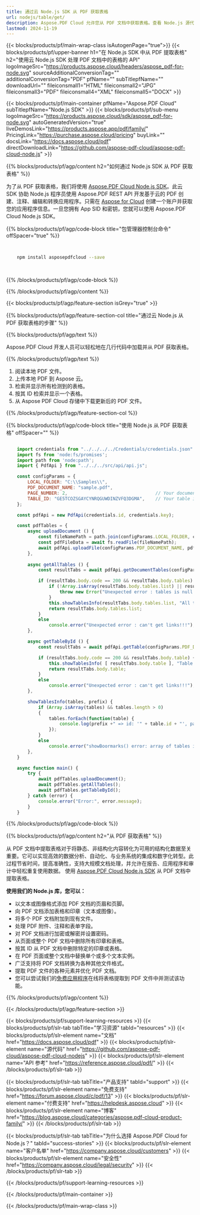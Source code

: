 ```yaml
---
title: 通过云 Node.js SDK 从 PDF 获取表格
url: nodejs/table/get/
description: Aspose.PDF Cloud 允许您从 PDF 文档中获取表格。查看 Node.js 源代码以从 PDF 文件获取表格。
lastmod: 2024-11-19
---
```


{{< blocks/products/pf/main-wrap-class isAutogenPage="true">}}
{{< blocks/products/pf/upper-banner h1="在 Node.js SDK 中从 PDF 提取表格" h2="使用云 Node.js SDK 处理 PDF 文档中的表格的 API" logoImageSrc="https://products.aspose.cloud/headers/aspose_pdf-for-node.svg" sourceAdditionalConversionTag="" additionalConversionTag="PDF" pfName="" subTitlepfName="" downloadUrl="" fileiconsmall1="HTML" fileiconsmall2="JPG" fileiconsmall3="PDF" fileiconsmall4="XML" fileiconsmall5="DOCX" >}}

{{< blocks/products/pf/main-container pfName="Aspose.PDF Cloud" subTitlepfName="Node.js SDK" >}}
{{< blocks/products/pf/sub-menu logoImageSrc="https://products.aspose.cloud/sdk/aspose_pdf-for-node.svg"
autoGeneratedVersion="true"
liveDemosLink="https://products.aspose.app/pdf/family/" PricingLink="https://purchase.aspose.cloud/pricing" buyLink="" docsLink="https://docs.aspose.cloud/pdf"  directDownloadLink="https://github.com/aspose-pdf-cloud/aspose-pdf-cloud-node.js" >}}

{{% blocks/products/pf/agp/content h2="如何通过 Node.js SDK 从 PDF 获取表格" %}}

为了从 PDF 获取表格，我们将使用
[Aspose.PDF Cloud Node.js SDK](https://products.aspose.cloud/pdf/nodejs/)。此云 SDK 协助 Node.js 程序员使用 Aspose.PDF REST API 开发基于云的 PDF 创建、注释、编辑和转换应用程序。只需在 [Aspose for Cloud](https://dashboard.aspose.cloud/#/apps) 创建一个账户并获取您的应用程序信息。一旦您拥有 App SID 和密钥，您就可以使用 Aspose.PDF Cloud Node.js SDK。

{{% blocks/products/pf/agp/code-block title="包管理器控制台命令" offSpacer="true" %}}

```bash

     
    npm install asposepdfcloud --save
     
     

```

{{% /blocks/products/pf/agp/code-block %}}

{{% /blocks/products/pf/agp/content %}}

{{< blocks/products/pf/agp/feature-section isGrey="true" >}}

{{% blocks/products/pf/agp/feature-section-col title="通过云 Node.js 从 PDF 获取表格的步骤" %}}

{{% blocks/products/pf/agp/text %}}

Aspose.PDF Cloud 开发人员可以轻松地在几行代码中加载并从 PDF 获取表格。

{{% /blocks/products/pf/agp/text %}}

1. 阅读本地 PDF 文件。
1. 上传本地 PDF 到 Aspose 云。
1. 检索并显示所有检测到的表格。
1. 按其 ID 检索并显示一个表格。
1. 从 Aspose PDF Cloud 存储中下载更新后的 PDF 文件。

{{% /blocks/products/pf/agp/feature-section-col %}}

{{% blocks/products/pf/agp/code-block title="使用 Node.js 从 PDF 获取表格" offSpacer="" %}}

```js

    import credentials from "../../../../Credentials/credentials.json"  with { type: "json" };
    import fs from 'node:fs/promises';
    import path from 'node:path';
    import { PdfApi } from "../../../src/api/api.js";

    const configParams = {
        LOCAL_FOLDER: "C:\\Samples\\",
        PDF_DOCUMENT_NAME: "sample.pdf",
        PAGE_NUMBER: 2,                                 // Your document page number...
        TABLE_ID: "GE5TCOZSGAYCYNRQGUWDINZVFQ3DGMA",    // Your table id...
    };

    const pdfApi = new PdfApi(credentials.id, credentials.key);

    const pdfTables = {
        async uploadDocument () {
            const fileNamePath = path.join(configParams.LOCAL_FOLDER, configParams.PDF_DOCUMENT_NAME);
            const pdfFileData = await fs.readFile(fileNamePath);
            await pdfApi.uploadFile(configParams.PDF_DOCUMENT_NAME, pdfFileData);
        },
                            
        async getAllTables () {
            const resultTabs = await pdfApi.getDocumentTables(configParams.PDF_DOCUMENT_NAME);

            if (resultTabs.body.code == 200 && resultTabs.body.tables) {
                if (!Array.isArray(resultTabs.body.tables.list) || resultTabs.body.tables.list.length === 0) {
                    throw new Error("Unexpected error : tables is null or empty!!!");
                }
                this.showTablesInfo(resultTabs.body.tables.list, "All tables");
                return resultTabs.body.tables.list;
            }
            else
                console.error("Unexpected error : can't get links!!!");
        },

        async getTableById () {
            const resultTabs = await pdfApi.getTable(configParams.PDF_DOCUMENT_NAME, configParams.TABLE_ID);

            if (resultTabs.body.code == 200 && resultTabs.body.table) {
                this.showTablesInfo( [ resultTabs.body.table ], "Table by Id");
                return resultTabs.body.table;
            }
            else
                console.error("Unexpected error : can't get links!!!");
        },

        showTablesInfo(tables, prefix) {
            if (Array.isArray(tables) && tables.length > 0)
            {
                tables.forEach(function(table) {
                    console.log(prefix +" => id: '" + table.id + "', page: '" + table.pageNum + "', rows: '" + table.rowList.length + "', columns: '" + table.rowList[0].cellList.length + "'");
                });
            }
            else
                console.error("showBoormarks() error: array of tables is empty!")
        },
    }

    async function main() {
        try {
            await pdfTables.uploadDocument();
            await pdfTables.getAllTables();
            await pdfTables.getTableById();
        } catch (error) {
            console.error("Error:", error.message);
        }
    }
```

{{% /blocks/products/pf/agp/code-block %}}

{{% blocks/products/pf/agp/content h2="从 PDF 获取表格" %}}

从 PDF 文档中提取表格对于将静态、非结构化内容转化为可用的结构化数据至关重要。它可以实现高效的数据分析、自动化、与业务系统的集成和数字化转型。此过程节省时间，提高准确性，支持大规模文档处理，并允许在报告、应用程序和审计中轻松重复使用数据。
使用 [Aspose.PDF Cloud Node.js SDK](https://products.aspose.cloud/pdf/nodejs/) 从 PDF 文档中提取表格。

**使用我们的 Node.js 库，您可以：**

+ 以文本或图像格式添加 PDF 文档的页眉和页脚。
+ 向 PDF 文档添加表格和印章（文本或图像）。
+ 将多个 PDF 文档附加到现有文件。
+ 处理 PDF 附件、注释和表单字段。
+ 对 PDF 文档进行加密或解密并设置密码。
+ 从页面或整个 PDF 文档中删除所有印章和表格。
+ 按其 ID 从 PDF 文档中删除特定的印章或表格。
+ 在 PDF 页面或整个文档中替换单个或多个文本实例。
+ 广泛支持将 PDF 文档转换为各种其他文件格式。
+ 提取 PDF 文件的各种元素并优化 PDF 文档。
+ 您可以尝试我们的[免费应用程序](https://products.aspose.app/pdf/table-extraction)在线将表格提取到 PDF 文件中并测试该功能。

{{% /blocks/products/pf/agp/content %}}

{{< /blocks/products/pf/agp/feature-section >}}

{{< blocks/products/pf/support-learning-resources >}}
{{< blocks/products/pf/slr-tab tabTitle="学习资源" tabId="resources" >}}
{{< blocks/products/pf/slr-element name="文档" href="https://docs.aspose.cloud/pdf" >}}
{{< blocks/products/pf/slr-element name="源代码" href="https://github.com/aspose-pdf-cloud/aspose-pdf-cloud-nodejs" >}}
{{< blocks/products/pf/slr-element name="API 参考" href="https://reference.aspose.cloud/pdf/" >}}
{{< /blocks/products/pf/slr-tab >}}

{{< blocks/products/pf/slr-tab tabTitle="产品支持" tabId="support" >}}
{{< blocks/products/pf/slr-element name="免费支持" href="https://forum.aspose.cloud/c/pdf/13" >}}
{{< blocks/products/pf/slr-element name="付费支持" href="https://helpdesk.aspose.cloud" >}}
{{< blocks/products/pf/slr-element name="博客" href="https://blog.aspose.cloud/categories/aspose.pdf-cloud-product-family/" >}}
{{< /blocks/products/pf/slr-tab >}}

{{< blocks/products/pf/slr-tab tabTitle="为什么选择 Aspose.PDF Cloud for Node.js？" tabId="success-stories" >}}
{{< blocks/products/pf/slr-element name="客户名单" href="https://company.aspose.cloud/customers" >}}
{{< blocks/products/pf/slr-element name="安全性" href="https://company.aspose.cloud/legal/security" >}}
{{< /blocks/products/pf/slr-tab >}}

{{< /blocks/products/pf/support-learning-resources >}}

<!-- aboutfile Ends -->

{{< /blocks/products/pf/main-container >}}

{{< /blocks/products/pf/main-wrap-class >}}



